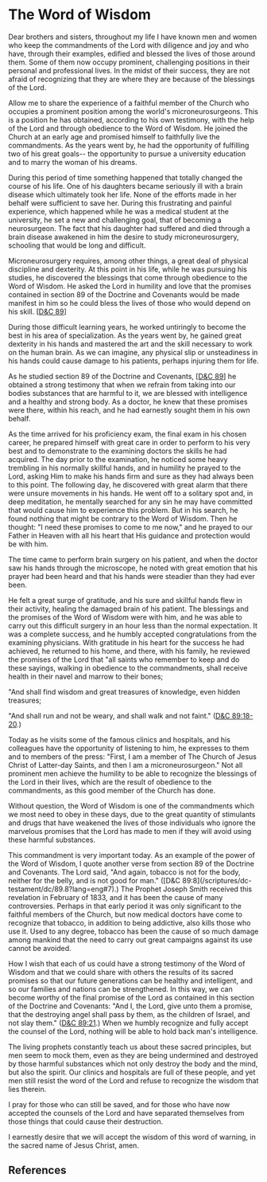 # The Word of Wisdom

Dear brothers and sisters, throughout my life I have known men and women who
keep the commandments of the Lord with diligence and joy and who have, through
their examples, edified and blessed the lives of those around them. Some of
them now occupy prominent, challenging positions in their personal and
professional lives. In the midst of their success, they are not afraid of
recognizing that they are where they are because of the blessings of the Lord.

Allow me to share the experience of a faithful member of the Church who
occupies a prominent position among the world's microneurosurgeons. This is a
position he has obtained, according to his own testimony, with the help of the
Lord and through obedience to the Word of Wisdom. He joined the Church at an
early age and promised himself to faithfully live the commandments. As the
years went by, he had the opportunity of fulfilling two of his great goals--
the opportunity to pursue a university education and to marry the woman of his
dreams.

During this period of time something happened that totally changed the course
of his life. One of his daughters became seriously ill with a brain disease
which ultimately took her life. None of the efforts made in her behalf were
sufficient to save her. During this frustrating and painful experience, which
happened while he was a medical student at the university, he set a new and
challenging goal, that of becoming a neurosurgeon. The fact that his daughter
had suffered and died through a brain disease awakened in him the desire to
study microneurosurgery, schooling that would be long and difficult.

Microneurosurgery requires, among other things, a great deal of physical
discipline and dexterity. At this point in his life, while he was pursuing his
studies, he discovered the blessings that come through obedience to the Word
of Wisdom. He asked the Lord in humility and love that the promises contained
in section 89 of the Doctrine and Covenants would be made manifest in him so
he could bless the lives of those who would depend on his skill. [[D&amp;C
89](/scriptures/dc-testament/dc/89?lang=eng)]

During those difficult learning years, he worked untiringly to become the best
in his area of specialization. As the years went by, he gained great dexterity
in his hands and mastered the art and the skill necessary to work on the human
brain. As we can imagine, any physical slip or unsteadiness in his hands could
cause damage to his patients, perhaps injuring them for life.

As he studied section 89 of the Doctrine and Covenants, [[D&amp;C
89](/scriptures/dc-testament/dc/89?lang=eng)] he obtained a strong testimony
that when we refrain from taking into our bodies substances that are harmful
to it, we are blessed with intelligence and a healthy and strong body. As a
doctor, he knew that these promises were there, within his reach, and he had
earnestly sought them in his own behalf.

As the time arrived for his proficiency exam, the final exam in his chosen
career, he prepared himself with great care in order to perform to his very
best and to demonstrate to the examining doctors the skills he had acquired.
The day prior to the examination, he noticed some heavy trembling in his
normally skillful hands, and in humility he prayed to the Lord, asking Him to
make his hands firm and sure as they had always been to this point. The
following day, he discovered with great alarm that there were unsure movements
in his hands. He went off to a solitary spot and, in deep meditation, he
mentally searched for any sin he may have committed that would cause him to
experience this problem. But in his search, he found nothing that might be
contrary to the Word of Wisdom. Then he thought: "I need these promises to
come to me now," and he prayed to our Father in Heaven with all his heart that
His guidance and protection would be with him.

The time came to perform brain surgery on his patient, and when the doctor saw
his hands through the microscope, he noted with great emotion that his prayer
had been heard and that his hands were steadier than they had ever been.

He felt a great surge of gratitude, and his sure and skillful hands flew in
their activity, healing the damaged brain of his patient. The blessings and
the promises of the Word of Wisdom were with him, and he was able to carry out
this difficult surgery in an hour less than the normal expectation. It was a
complete success, and he humbly accepted congratulations from the examining
physicians. With gratitude in his heart for the success he had achieved, he
returned to his home, and there, with his family, he reviewed the promises of
the Lord that "all saints who remember to keep and do these sayings, walking
in obedience to the commandments, shall receive health in their navel and
marrow to their bones;

"And shall find wisdom and great treasures of knowledge, even hidden
treasures;

"And shall run and not be weary, and shall walk and not faint." ([D&amp;C
89:18-20](/scriptures/dc-testament/dc/89.18-20?lang=eng#17).)

Today as he visits some of the famous clinics and hospitals, and his
colleagues have the opportunity of listening to him, he expresses to them and
to members of the press: "First, I am a member of The Church of Jesus Christ
of Latter-day Saints, and then I am a microneurosurgeon." Not all prominent
men achieve the humility to be able to recognize the blessings of the Lord in
their lives, which are the result of obedience to the commandments, as this
good member of the Church has done.

Without question, the Word of Wisdom is one of the commandments which we most
need to obey in these days, due to the great quantity of stimulants and drugs
that have weakened the lives of those individuals who ignore the marvelous
promises that the Lord has made to men if they will avoid using these harmful
substances.

This commandment is very important today. As an example of the power of the
Word of Wisdom, I quote another verse from section 89 of the Doctrine and
Covenants. The Lord said, "And again, tobacco is not for the body, neither for
the belly, and is not good for man." ([D&amp;C 89:8](/scriptures/dc-
testament/dc/89.8?lang=eng#7).) The Prophet Joseph Smith received this
revelation in February of 1833, and it has been the cause of many
controversies. Perhaps in that early period it was only significant to the
faithful members of the Church, but now medical doctors have come to recognize
that tobacco, in addition to being addictive, also kills those who use it.
Used to any degree, tobacco has been the cause of so much damage among mankind
that the need to carry out great campaigns against its use cannot be avoided.

How I wish that each of us could have a strong testimony of the Word of Wisdom
and that we could share with others the results of its sacred promises so that
our future generations can be healthy and intelligent, and so our families and
nations can be strengthened. In this way, we can become worthy of the final
promise of the Lord as contained in this section of the Doctrine and
Covenants: "And I, the Lord, give unto them a promise, that the destroying
angel shall pass by them, as the children of Israel, and not slay them."
([D&amp;C 89:21](/scriptures/dc-testament/dc/89.21?lang=eng#20).) When we
humbly recognize and fully accept the counsel of the Lord, nothing will be
able to hold back man's intelligence.

The living prophets constantly teach us about these sacred principles, but men
seem to mock them, even as they are being undermined and destroyed by those
harmful substances which not only destroy the body and the mind, but also the
spirit. Our clinics and hospitals are full of these people, and yet men still
resist the word of the Lord and refuse to recognize the wisdom that lies
therein.

I pray for those who can still be saved, and for those who have now accepted
the counsels of the Lord and have separated themselves from those things that
could cause their destruction.

I earnestly desire that we will accept the wisdom of this word of warning, in
the sacred name of Jesus Christ, amen.

## References

